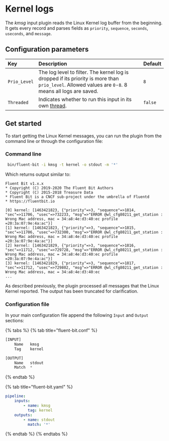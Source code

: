 # Kernel logs

The _kmsg_ input plugin reads the Linux Kernel log buffer from the beginning. It gets every record and parses fields as `priority`, `sequence`, `seconds`, `useconds`, and `message`.

## Configuration parameters

| Key | Description | Default |
| :--- | :--- | :--- |
| `Prio_Level` | The log level to filter. The kernel log is dropped if its priority is more than `prio_level`. Allowed values are `0`-`8`. 8 means all logs are saved. | `8` |
| `Threaded` | Indicates whether to run this input in its own [thread](../../administration/multithreading.md#inputs). | `false` |

## Get started

To start getting the Linux Kernel messages, you can run the plugin from the command line or through the configuration file:

### Command line

```bash
 bin/fluent-bit -i kmsg -t kernel -o stdout -m '*'
```

Which returns output similar to:

```text
Fluent Bit v1.x.x
* Copyright (C) 2019-2020 The Fluent Bit Authors
* Copyright (C) 2015-2018 Treasure Data
* Fluent Bit is a CNCF sub-project under the umbrella of Fluentd
* https://fluentbit.io

[0] kernel: [1463421823, {"priority"=>3, "sequence"=>1814, "sec"=>11706, "usec"=>732233, "msg"=>"ERROR @wl_cfg80211_get_station : Wrong Mac address, mac = 34:a8:4e:d3:40:ec profile =20:3a:07:9e:4a:ac"}]
[1] kernel: [1463421823, {"priority"=>3, "sequence"=>1815, "sec"=>11706, "usec"=>732300, "msg"=>"ERROR @wl_cfg80211_get_station : Wrong Mac address, mac = 34:a8:4e:d3:40:ec profile =20:3a:07:9e:4a:ac"}]
[2] kernel: [1463421829, {"priority"=>3, "sequence"=>1816, "sec"=>11712, "usec"=>729728, "msg"=>"ERROR @wl_cfg80211_get_station : Wrong Mac address, mac = 34:a8:4e:d3:40:ec profile =20:3a:07:9e:4a:ac"}]
[3] kernel: [1463421829, {"priority"=>3, "sequence"=>1817, "sec"=>11712, "usec"=>729802, "msg"=>"ERROR @wl_cfg80211_get_station : Wrong Mac address, mac = 34:a8:4e:d3:40:ec
...
```

As described previously, the plugin processed all messages that the Linux Kernel reported. The output has been truncated for clarification.

### Configuration file

In your main configuration file append the following `Input` and `Output` sections:

{% tabs %}
{% tab title="fluent-bit.conf" %}

```python
[INPUT]
    Name   kmsg
    Tag    kernel

[OUTPUT]
    Name   stdout
    Match  *
```

{% endtab %}

{% tab title="fluent-bit.yaml" %}

```yaml
pipeline:
    inputs:
        - name: kmsg
          tag: kernel
    outputs:
        - name: stdout
          match: '*'
```

{% endtab %}
{% endtabs %}
